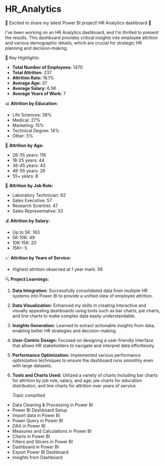 # HR_Analytics
🚀 Excited to share my latest Power BI project! HR Analytics dashboard 🚀

I've been working on an HR Analytics dashboard, and I'm thrilled to present the results. This dashboard provides critical insights into employee attrition and various demographic details, which are crucial for strategic HR planning and decision-making.

🌟 Key Highlights:
- **Total Number of Employees:** 1470
- **Total Attrition:** 237
- **Attrition Rate:** 16.1%
- **Average Age:** 37
- **Average Salary:** 6.5K
- **Average Years of Work:** 7

📊 **Attrition by Education:**
- Life Sciences: 38%
- Medical: 27%
- Marketing: 15%
- Technical Degree: 14%
- Other: 5%

📅 **Attrition by Age:**
- 26-35 years: 116
- 18-25 years: 44
- 36-45 years: 43
- 46-55 years: 26
- 55+ years: 8

💼 **Attrition by Job Role:**
- Laboratory Technician: 62
- Sales Executive: 57
- Research Scientist: 47
- Sales Representative: 33

💰 **Attrition by Salary:**
- Up to 5K: 163
- 5K-10K: 49
- 10K-15K: 20
- 15K+: 5

📈 **Attrition by Years of Service:**
- Highest attrition observed at 1 year mark: 59

🔍 **Project Learnings:**
1. **Data Integration:** Successfully consolidated data from multiple HR systems into Power BI to provide a unified view of employee attrition.
2. **Data Visualization:** Enhanced my skills in creating interactive and visually appealing dashboards using tools such as bar charts, pie charts, and line charts to make complex data easily understandable.
3. **Insights Generation:** Learned to extract actionable insights from data, enabling better HR strategies and decision-making.
4. **User-Centric Design:** Focused on designing a user-friendly interface that allows HR stakeholders to navigate and interpret data effortlessly.
5. **Performance Optimization:** Implemented various performance optimization techniques to ensure the dashboard runs smoothly even with large datasets.
6. **Tools and Charts Used:** Utilized a variety of charts including bar charts for attrition by job role, salary, and age; pie charts for education distribution; and line charts for attrition over years of service.

   *Topic complited*

- Data Cleaning & Processing in Power BI
- Power BI Dashboard Setup
- Import data in Power BI
- Power Query in Power BI
- DAX in Power BI
- Measures and Calculations in Power BI
- Charts in Power BI
- Filters and Slicers in Power BI
- Dashboard in Power BI 
- Export Power BI Dashboard
- Insights from Dashboard 
